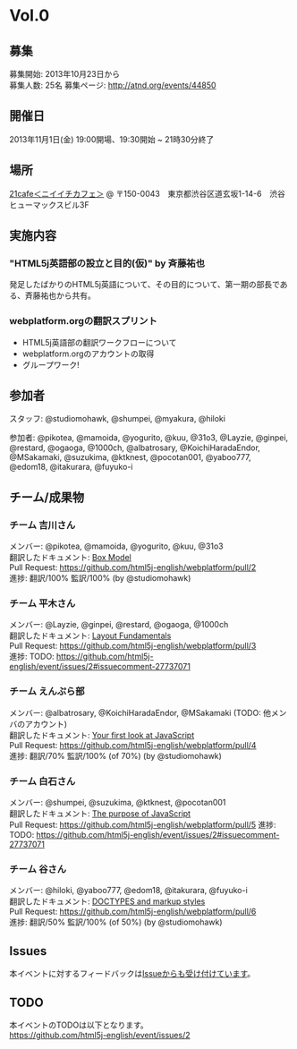 # Vol.0

## 募集

募集開始: 2013年10月23日から  
募集人数: 25名
募集ページ: <http://atnd.org/events/44850>

## 開催日

2013年11月1日(金) 19:00開場、19:30開始 ~ 21時30分終了

## 場所

[21cafe＜ニイイチカフェ＞](http://www.ni-ichicafe.com/) @ 〒150-0043　東京都渋谷区道玄坂1-14-6　渋谷ヒューマックスビル3F

## 実施内容

### "HTML5j英語部の設立と目的(仮)" by 斉藤祐也

発足したばかりのHTML5j英語について、その目的について、第一期の部長である、斉藤祐也から共有。

### webplatform.orgの翻訳スプリント

- HTML5j英語部の翻訳ワークフローについて
- webplatform.orgのアカウントの取得
- グループワーク!

## 参加者

スタッフ: @studiomohawk, @shumpei, @myakura, @hiloki

参加者: @pikotea, @mamoida, @yogurito, @kuu, @31o3, @Layzie, @ginpei, @restard, @ogaoga, @1000ch, @albatrosary, @KoichiHaradaEndor, @MSakamaki, @suzukima, @ktknest, @pocotan001, @yaboo777, @edom18, @itakurara, @fuyuko-i

## チーム/成果物

### チーム 吉川さん

メンバー: @pikotea, @mamoida, @yogurito, @kuu, @31o3  
翻訳したドキュメント: [Box Model](http://docs.webplatform.org/wiki/tutorials/box_model)  
Pull Request: <https://github.com/html5j-english/webplatform/pull/2>  
進捗: 翻訳/100% 監訳/100% (by @studiomohawk)

### チーム 平木さん

メンバー: @Layzie, @ginpei, @restard, @ogaoga, @1000ch  
翻訳したドキュメント: [Layout Fundamentals](http://docs.webplatform.org/wiki/tutorials/layout_fundamentals)  
Pull Request: <https://github.com/html5j-english/webplatform/pull/3>  
進捗: TODO: <https://github.com/html5j-english/event/issues/2#issuecomment-27737071>

### チーム えんぷら部

メンバー: @albatrosary, @KoichiHaradaEndor, @MSakamaki (TODO: 他メンバのアカウント)  
翻訳したドキュメント: [Your first look at JavaScript](http://docs.webplatform.org/wiki/tutorials/your_first_look_at_javascript)  
Pull Request: <https://github.com/html5j-english/webplatform/pull/4>  
進捗: 翻訳/70% 監訳/100% (of 70%) (by @studiomohawk)

### チーム 白石さん

メンバー: @shumpei, @suzukima, @ktknest, @pocotan001  
翻訳したドキュメント: [The purpose of JavaScript](http://docs.webplatform.org/wiki/concepts/programming/the_purpose_of_javascript)  
Pull Request: <https://github.com/html5j-english/webplatform/pull/5>
進捗: TODO: <https://github.com/html5j-english/event/issues/2#issuecomment-27737071>

### チーム 谷さん

メンバー: @hiloki, @yaboo777, @edom18, @itakurara, @fuyuko-i  
翻訳したドキュメント: [DOCTYPES and markup styles](http://docs.webplatform.org/wiki/guides/doctypes_and_markup_styles)  
Pull Request: <https://github.com/html5j-english/webplatform/pull/6>  
進捗: 翻訳/50% 監訳/100% (of 50%) (by @studiomohawk)

## Issues

本イベントに対するフィードバックは[Issueからも受け付けています](https://github.com/html5j-english/event/issues/1)。

## TODO

本イベントのTODOは以下となります。  
<https://github.com/html5j-english/event/issues/2>